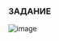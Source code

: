 ### ЗАДАНИЕ
![image](https://github.com/user-attachments/assets/34a0f4a9-9788-41c0-8de6-428fe53ed2c2)
